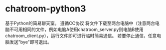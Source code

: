 # chatroom-python3
基于Python的简易聊天室。
遵循CC协议
将文件下载至两台电脑中（注意两台电脑不可用相同的文件，例如电脑A使用chatroom_server.py则电脑B使用chatroom_client.py），运行文件即可进行临时简易通信。
若要停止通信，任意电脑发送"bye"即可退出。
